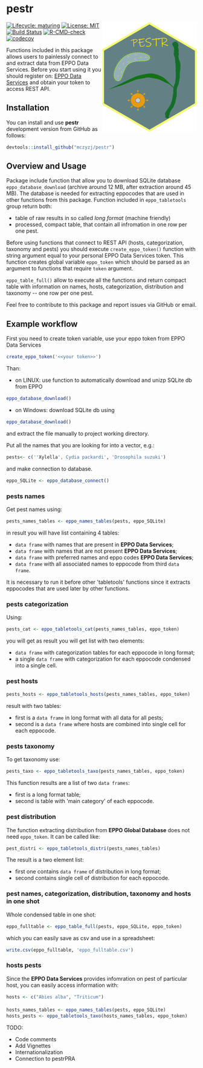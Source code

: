 # pestr

<img src="https://raw.githubusercontent.com/mczyzj/pestr/master/inst/figures/pestr-hex_center.png" width="250px" align= "right" />

<!-- badges: start -->
[![Lifecycle: maturing](https://img.shields.io/badge/lifecycle-maturing-blue.svg)](https://www.tidyverse.org/lifecycle/#maturing)
[![License: MIT](https://img.shields.io/badge/License-MIT-yellow.svg)](https://opensource.org/licenses/MIT)
[![Build Status](https://travis-ci.com/mczyzj/pestr.svg?branch=master)](https://travis-ci.com/mczyzj/pestr)
[![R-CMD-check](https://github.com/mczyzj/pestr/workflows/R-CMD-check/badge.svg)](https://github.com/mczyzj/pestr/actions)
[![codecov](https://codecov.io/gh/mczyzj/pestr/branch/master/graph/badge.svg)](https://codecov.io/gh/mczyzj/pestr)
  <!-- badges: end -->


Functions included in this package allows users to painlessly connect to and extract data from EPPO Data Services. Before you start using it you should register on: [EPPO Data Services](https://data.eppo.int/) and obtain your token to access REST API.

## Installation

You can install and use **pestr** development version from GitHub as follows:

```r
devtools::install_github("mczyzj/pestr")
```

## Overview and Usage

Package include function that allow you to download SQLite database `eppo_database_download` (archive around 12 MB, after extraction around 45 MB). The database is needed for extracting eppocodes that are used in other functions from this package. Function included in `eppo_tabletools` group return both:

* table of raw results in so called *long format* (machine friendly) 
* processed, compact table, that contain all infromation in one row per one pest.

Before using functions that connect to REST API (hosts, categorization, taxonomy and pests) you should execute `create_eppo_token()` function with string argument equal to your personal EPPO Data Services token. This function creates global variable `eppo_token` which should be parsed as an argument to functions that require `token` argument.

`eppo_table_full()` allow to execute all the functions and return compact table with information on names, hosts, categorization, distribution and taxonomy -- one row per one pest.

Feel free to contribute to this package and report issues via GitHub or email.

## Example workflow

First you need to create token variable, use your eppo token from EPPO Data Services
```r
create_eppo_token('<<your token>>')
```

Than:

* on LINUX: use function  to automatically download and unizp SQLite db from EPPO
```r
eppo_database_download()
```

* on Windows: download SQLite db using 
```r
eppo_database_download()
```
and extract the file manually to project working directory.

Put all the names that you are looking for into a vector, e.g.:

```r
pests<- c(''Xylella', Cydia packardi', 'Drosophila suzuki')
```

and make connection to database.

```r
eppo_SQLite <- eppo_database_connect()
```

### pests names

Get pest names using:

```r
pests_names_tables <- eppo_names_tables(pests, eppo_SQLite)
```

in result you will have list containing 4 tables: 

* `data frame` with names that are present in **EPPO Data Services**;
* `data frame` with names that are not present **EPPO Data Services**;
* `data frame` with preferred names and eppo codes **EPPO Data Services**;
* `data frame` with all associated names to eppocode from third `data frame`. 

It is necessary to run it before other 'tabletools' functions since it extracts eppocodes that are used later by other functions.

### pests categorization

Using:

```r
pests_cat <- eppo_tabletools_cat(pests_names_tables, eppo_token)
```

you will get as result you will get list with two elements:  

* `data frame` with categorization tables for each eppocode in long format;
* a single `data frame` with categorization for each eppocode condensed into a single cell.

### pest hosts

```r
pests_hosts <- eppo_tabletools_hosts(pests_names_tables, eppo_token)
```

result with two tables: 

* first is a `data frame` in long format with all data for all pests; 
* second is a `data frame` where hosts are combined into single cell for each eppocode.

### pests taxonomy

To get taxonomy use: 

```r
pests_taxo <- eppo_tabletools_taxo(pests_names_tables, eppo_token)
```

This function results are a list of two `data frames`:

* first is a long format table; 
* second is table with 'main category' of each eppocode.

### pest distribution

The function extracting distribution from **EPPO Global Database** does not need `eppo_token`. It can be called like:

```r
pest_distri <- eppo_tabletools_distri(pests_names_tables)
```

The result is a two element list:

* first one contains `data frame` of distribution in long format;
* second contains single cell of distribution for each eppocode.

### pest names, categorization, distribution, taxonomy and hosts in one shot
Whole condensed table in one shot:

```r
eppo_fulltable <- eppo_table_full(pests, eppo_SQLite, eppo_token)
```

which you can easily save as csv and use in a spreadsheet:

```r
write.csv(eppo_fulltable, 'eppo_fulltable.csv')
```

### hosts pests

Since the **EPPO Data Services** provides infomration on pest of particular host, you can easily access information with:

```r
hosts <- c("Abies alba", "Triticum")

hosts_names_tables <- eppo_names_tables(pests, eppo_SQLite)
hosts_pests <- eppo_tabletools_taxo(hosts_names_tables, eppo_token)
```

TODO:

* Code comments
* Add Vignettes
* Internationalization
* Connection to pestrPRA
